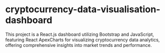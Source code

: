 # cryptocurrency-data-visualisation-dashboard
This project is a React.js dashboard utilizing Bootstrap and JavaScript, featuring React ApexCharts for visualizing cryptocurrency data analytics, offering comprehensive insights into market trends and performance.
